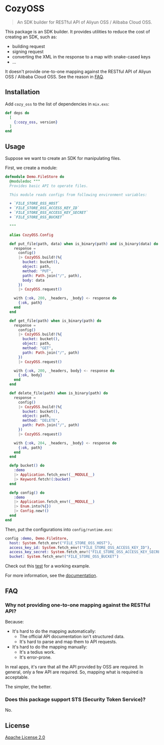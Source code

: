 # CozyOSS

> An SDK builder for RESTful API of Aliyun OSS / Alibaba Cloud OSS.

This package is an SDK builder. It provides utilities to reduce the cost of creating an SDK, such as:

- building request
- signing request
- converting the XML in the response to a map with snake-cased keys
- ...

It doesn't provide one-to-one mapping against the RESTful API of Aliyun OSS / Alibaba Cloud OSS. See the reason in [FAQ](#faq).

## Installation

Add `cozy_oss` to the list of dependencies in `mix.exs`:

```elixir
def deps do
  [
    {:cozy_oss, version}
  ]
end
```

## Usage

Suppose we want to create an SDK for manipulating files.

First, we create a module:

```elixir
defmodule Demo.FileStore do
  @moduledoc """
  Provides basic API to operate files.

  This module reads configs from following environment variables:

  + `FILE_STORE_OSS_HOST`
  + `FILE_STORE_OSS_ACCESS_KEY_ID`
  + `FILE_STORE_OSS_ACCESS_KEY_SECRET`
  + `FILE_STORE_OSS_BUCKET`

  """

  alias CozyOSS.Config

  def put_file(path, data) when is_binary(path) and is_binary(data) do
    response =
      config()
      |> CozyOSS.build!(%{
        bucket: bucket(),
        object: path,
        method: "PUT",
        path: Path.join("/", path),
        body: data
      })
      |> CozyOSS.request()

    with {:ok, 200, _headers, _body} <- response do
      {:ok, path}
    end
  end

  def get_file(path) when is_binary(path) do
    response =
      config()
      |> CozyOSS.build!(%{
        bucket: bucket(),
        object: path,
        method: "GET",
        path: Path.join("/", path)
      })
      |> CozyOSS.request()

    with {:ok, 200, _headers, body} <- response do
      {:ok, body}
    end
  end

  def delete_file(path) when is_binary(path) do
    response =
      config()
      |> CozyOSS.build!(%{
        bucket: bucket(),
        object: path,
        method: "DELETE",
        path: Path.join("/", path)
      })
      |> CozyOSS.request()

    with {:ok, 204, _headers, _body} <- response do
      {:ok, path}
    end
  end

  defp bucket() do
    :demo
    |> Application.fetch_env!(__MODULE__)
    |> Keyword.fetch!(:bucket)
  end

  defp config() do
    :demo
    |> Application.fetch_env!(__MODULE__)
    |> Enum.into(%{})
    |> Config.new!()
  end
end
```

Then, put the configurations into `config/runtime.exs`:

```elixir
config :demo, Demo.FileStore,
  host: System.fetch_env!("FILE_STORE_OSS_HOST"),
  access_key_id: System.fetch_env!("FILE_STORE_OSS_ACCESS_KEY_ID"),
  access_key_secret: System.fetch_env!("FILE_STORE_OSS_ACCESS_KEY_SECRET"),
  bucket: System.fetch_env!("FILE_STORE_OSS_BUCKET")
```

Check out this [test](https://github.com/cozy-elixir/cozy_oss/tree/master/test/cozy_oss_test.exs) for a working example.

For more information, see the [documentation](https://hexdocs.pm/cozy_oss).

## FAQ

### Why not providing one-to-one mapping against the RESTful API?

Because:

- It's hard to do the mapping automatically:
  - The official API documentation isn't structured data.
  - It's hard to parse and map them to API requests.
- It's hard to do the mapping manually:
  - It's a tedius work.
  - It's error-prone.

In real apps, it's rare that all the API provided by OSS are required. In general, only a few API are required. So, mapping what is required is acceptable.

The simpler, the better.

### Does this package support STS (Security Token Service)?

No.

## License

[Apache License 2.0](http://www.apache.org/licenses/LICENSE-2.0)
